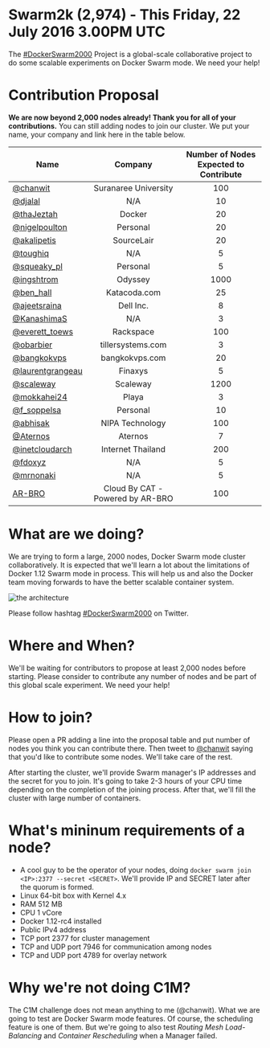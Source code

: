 # Swarm2k (2,974) - This Friday, 22 July 2016 3.00PM UTC

The [#DockerSwarm2000](https://twitter.com/hashtag/DockerSwarm2000) Project is a global-scale collaborative project to do some scalable experiments on Docker Swarm mode. We need your help!

# Contribution Proposal

**We are now beyond 2,000 nodes already! Thank you for all of your contributions.**
You can still adding nodes to join our cluster. We put your name, your company and link here in the table below.

| Name | Company | Number of Nodes Expected to Contribute |
| ------------- |:-------------:|:-----:|
| [@chanwit](https://twitter.com/chanwit) | Suranaree University | 100 |
| [@djalal](https://twitter.com/enlamp) | N/A | 10 |
| [@thaJeztah](https://twitter.com/thaJeztah) | Docker | 20 |
| [@nigelpoulton](https://twitter.com/nigelpoulton) | Personal | 20 |
| [@akalipetis](https://twitter.com/akalipetis) | SourceLair | 20 |
| [@toughiq](https://twitter.com/toughiq) | N/A | 5 |
| [@squeaky_pl](https://twitter.com/squeaky_pl) | Personal | 5 |
| [@ingshtrom](https://twitter.com/ingshtrom) | Odyssey | 1000 |
| [@ben_hall](https://twitter.com/ben_hall) | Katacoda.com | 25 |
| [@ajeetsraina](https://twitter.com/ajeetsraina) |  Dell Inc. | 8 |
| [@KanashimaS](https://twitter.com/KanashimaS) |  N/A | 3 |
| [@everett_toews](https://twitter.com/everett_toews) | Rackspace | 100 |
| [@obarbier](https://twitter.com/obarbier) | tillersystems.com | 3 |
| [@bangkokvps](https://twitter.com/bangkokvps) | bangkokvps.com| 20 |
| [@laurentgrangeau](https://twitter.com/laurentgrangeau) | Finaxys | 5 |
| [@scaleway](https://twitter.com/scaleway) | Scaleway | 1200 |
| [@mokkahei24](https://twitter.com/mokkahei24) | Playa | 3 |
| [@f_soppelsa](https://twitter.com/f_soppelsa) | Personal | 10 |
| [@abhisak](https://twitter.com/abhisak) | NIPA Technology | 100 |
| [@Aternos](https://twitter.com/Aternos) | Aternos | 7 |
| [@inetcloudarch ](https://twitter.com/inetcloudarch) | Internet Thailand | 200 |
| [@fdoxyz](https://twitter.com/fdoxyz) | N/A | 5 |
| [@mrnonaki](https://twitter.com/mrnonaki) | N/A | 5 |
| [AR-BRO](https://www.facebook.com/arbro.cloud) | Cloud By CAT - Powered by AR-BRO | 100 |

# What are we doing?
We are trying to form a large, 2000 nodes, Docker Swarm mode cluster collaboratively. It is expected that we'll learn a lot about the limitations of Docker 1.12 Swarm mode in process. This will help us and also the Docker team moving forwards to have the better scalable container system.

![the architecture](https://pbs.twimg.com/media/CnoaWoZVIAAwO7p.jpg:large "The architecture")

Please follow hashtag [#DockerSwarm2000](https://twitter.com/hashtag/DockerSwarm2000) on Twitter.

# Where and When?
We'll be waiting for contributors to propose at least 2,000 nodes before starting. Please consider to contribute any number of nodes and be part of this global scale experiment. We need your help!

# How to join?
Please open a PR adding a line into the proposal table and put number of nodes you think you can contribute there.
Then tweet to [@chanwit](https://twitter.com/chanwit) saying that you'd like to contribute some nodes. We'll take care of the rest.

After starting the cluster, we'll provide Swarm manager's IP addresses and the secret for you to join.
It's going to take 2-3 hours of your CPU time depending on the completion of the joining process.
After that, we'll fill the cluster with large number of containers.

# What's mininum requirements of a node?

  * A cool guy to be the operator of your nodes, doing `docker swarm join <IP>:2377 --secret <SECRET>`. We'll provide IP and SECRET later after the quorum is formed.
  * Linux 64-bit box with Kernel 4.x
  * RAM 512 MB
  * CPU 1 vCore
  * Docker 1.12-rc4 installed
  * Public IPv4 address
  * TCP port 2377 for cluster management
  * TCP and UDP port 7946 for communication among nodes
  * TCP and UDP port 4789 for overlay network

# Why we're not doing C1M?

The C1M challenge does not mean anything to me (@chanwit). What we are going to test are Docker Swarm mode features.
Of course, the scheduling feature is one of them. But we're going to also test *Routing Mesh Load-Balancing* and *Container Rescheduling* when a Manager failed.
